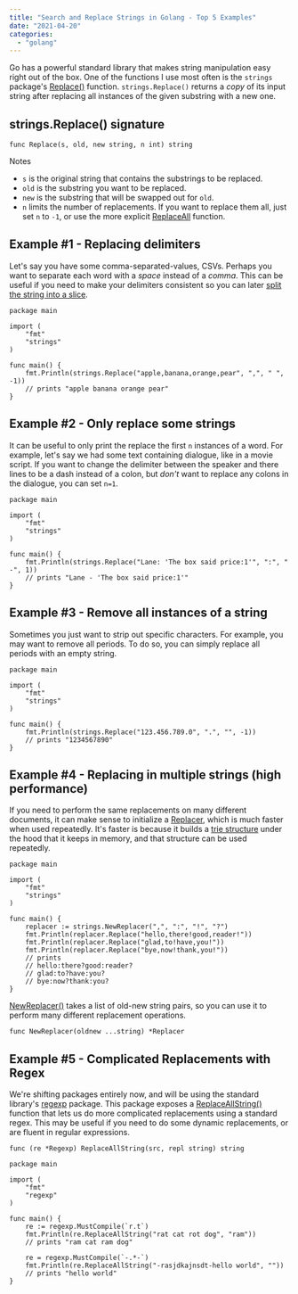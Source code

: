 ```yaml
---
title: "Search and Replace Strings in Golang - Top 5 Examples"
date: "2021-04-20"
categories: 
  - "golang"
---
```


Go has a powerful standard library that makes string manipulation easy right out of the box. One of the functions I use most often is the `strings` package's [Replace()](https://golang.org/pkg/strings/#Replace) function. `strings.Replace()` returns a _copy_ of its input string after replacing all instances of the given substring with a new one.

## strings.Replace() signature

```
func Replace(s, old, new string, n int) string
```

Notes

- `s` is the original string that contains the substrings to be replaced.
- `old` is the substring you want to be replaced.
- `new` is the substring that will be swapped out for `old`.
- `n` limits the number of replacements. If you want to replace them all, just set `n` to `-1`, or use the more explicit [ReplaceAll](https://golang.org/pkg/strings/#ReplaceAll) function.

## Example #1 - Replacing delimiters

Let's say you have some comma-separated-values, CSVs. Perhaps you want to separate each word with a _space_ instead of a _comma_. This can be useful if you need to make your delimiters consistent so you can later [split the string into a slice](https://qvault.io/golang/split-strings-golang/).

```
package main

import (
    "fmt"
    "strings"
)

func main() {
    fmt.Println(strings.Replace("apple,banana,orange,pear", ",", " ", -1))
    // prints "apple banana orange pear"
}
```

## Example #2 - Only replace some strings

It can be useful to only print the replace the first `n` instances of a word. For example, let's say we had some text containing dialogue, like in a movie script. If you want to change the delimiter between the speaker and there lines to be a dash instead of a colon, but _don't_ want to replace any colons in the dialogue, you can set `n=1`.

```
package main

import (
    "fmt"
    "strings"
)

func main() {
    fmt.Println(strings.Replace("Lane: 'The box said price:1'", ":", " -", 1))
    // prints "Lane - 'The box said price:1'"
}
```

## Example #3 - Remove all instances of a string

Sometimes you just want to strip out specific characters. For example, you may want to remove all periods. To do so, you can simply replace all periods with an empty string.

```
package main

import (
    "fmt"
    "strings"
)

func main() {
    fmt.Println(strings.Replace("123.456.789.0", ".", "", -1))
    // prints "1234567890"
}
```

## Example #4 - Replacing in multiple strings (high performance)

If you need to perform the same replacements on many different documents, it can make sense to initialize a [Replacer](https://golang.org/pkg/strings/#Replacer), which is much faster when used repeatedly. It's faster is because it builds a [trie structure](https://en.wikipedia.org/wiki/Trie) under the hood that it keeps in memory, and that structure can be used repeatedly.

```
package main

import (
    "fmt"
    "strings"
)

func main() {
    replacer := strings.NewReplacer(",", ":", "!", "?")
    fmt.Println(replacer.Replace("hello,there!good,reader!"))
    fmt.Println(replacer.Replace("glad,to!have,you!"))
    fmt.Println(replacer.Replace("bye,now!thank,you!"))
    // prints
    // hello:there?good:reader?
    // glad:to?have:you?
    // bye:now?thank:you?
}
```

[NewReplacer()](https://golang.org/pkg/strings/#NewReplacer) takes a list of old-new string pairs, so you can use it to perform many different replacement operations.

```
func NewReplacer(oldnew ...string) *Replacer
```

## Example #5 - Complicated Replacements with Regex

We're shifting packages entirely now, and will be using the standard library's [regexp](https://golang.org/pkg/regexp) package. This package exposes a [ReplaceAllString()](https://golang.org/pkg/regexp/#Regexp.ReplaceAllString) function that lets us do more complicated replacements using a standard regex. This may be useful if you need to do some dynamic replacements, or are fluent in regular expressions.

```
func (re *Regexp) ReplaceAllString(src, repl string) string
```

```
package main

import (
    "fmt"
    "regexp"
)

func main() {
    re := regexp.MustCompile(`r.t`)
    fmt.Println(re.ReplaceAllString("rat cat rot dog", "ram"))
    // prints "ram cat ram dog"

    re = regexp.MustCompile(`-.*-`)
    fmt.Println(re.ReplaceAllString("-rasjdkajnsdt-hello world", ""))
    // prints "hello world"
}
```
